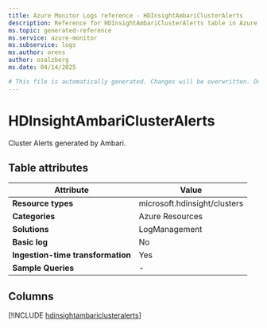 ```yaml
---
title: Azure Monitor Logs reference - HDInsightAmbariClusterAlerts
description: Reference for HDInsightAmbariClusterAlerts table in Azure Monitor Logs.
ms.topic: generated-reference
ms.service: azure-monitor
ms.subservice: logs
ms.author: orens
author: osalzberg
ms.date: 04/14/2025

# This file is automatically generated. Changes will be overwritten. Do not change this file directly.
---
```


# HDInsightAmbariClusterAlerts

Cluster Alerts generated by Ambari.


## Table attributes

|Attribute|Value|
|---|---|
|**Resource types**|microsoft.hdinsight/clusters|
|**Categories**|Azure Resources|
|**Solutions**| LogManagement|
|**Basic log**|No|
|**Ingestion-time transformation**|Yes|
|**Sample Queries**|-|



## Columns
  
[!INCLUDE [hdinsightambariclusteralerts](~/reusable-content/ce-skilling/azure/includes/azure-monitor/reference/tables/hdinsightambariclusteralerts-include.md)]
